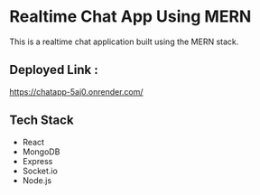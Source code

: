 # Realtime Chat App Using MERN

This is a realtime chat application built using the MERN stack.

## Deployed Link :

https://chatapp-5aj0.onrender.com/

## Tech Stack

- React
- MongoDB
- Express
- Socket.io
- Node.js
